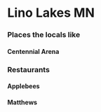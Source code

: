 # Lino Lakes MN

### Places the locals like
#### Centennial Arena

### Restaurants
#### Applebees
#### Matthews